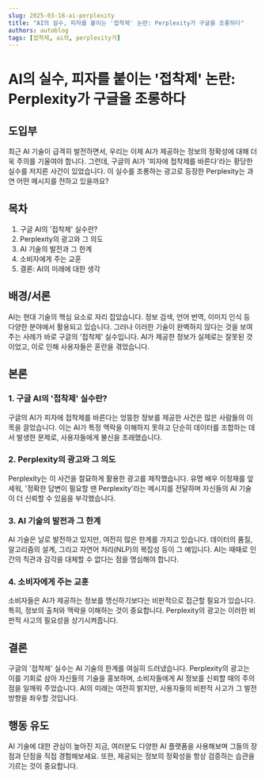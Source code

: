 ```yaml
---
slug: 2025-03-18-ai-perplexity
title: "AI의 실수, 피자를 붙이는 '접착제' 논란: Perplexity가 구글을 조롱하다"
authors: autoblog
tags: [접착제, ai의, perplexity가]
---
```


# AI의 실수, 피자를 붙이는 '접착제' 논란: Perplexity가 구글을 조롱하다

## 도입부
최근 AI 기술이 급격히 발전하면서, 우리는 이제 AI가 제공하는 정보의 정확성에 대해 더욱 주의를 기울여야 합니다. 그런데, 구글의 AI가 '피자에 접착제를 바른다'라는 황당한 실수를 저지른 사건이 있었습니다. 이 실수를 조롱하는 광고로 등장한 Perplexity는 과연 어떤 메시지를 전하고 있을까요?

## 목차
1. 구글 AI의 '접착제' 실수란?
2. Perplexity의 광고와 그 의도
3. AI 기술의 발전과 그 한계
4. 소비자에게 주는 교훈
5. 결론: AI의 미래에 대한 생각

## 배경/서론
AI는 현대 기술의 핵심 요소로 자리 잡았습니다. 정보 검색, 언어 번역, 이미지 인식 등 다양한 분야에서 활용되고 있습니다. 그러나 이러한 기술이 완벽하지 않다는 것을 보여주는 사례가 바로 구글의 '접착제' 실수입니다. AI가 제공한 정보가 실제로는 잘못된 것이었고, 이로 인해 사용자들은 혼란을 겪었습니다.

## 본론
### 1. 구글 AI의 '접착제' 실수란?
구글의 AI가 피자에 접착제를 바른다는 엉뚱한 정보를 제공한 사건은 많은 사람들의 이목을 끌었습니다. 이는 AI가 특정 맥락을 이해하지 못하고 단순히 데이터를 조합하는 데서 발생한 문제로, 사용자들에게 불신을 초래했습니다. 

### 2. Perplexity의 광고와 그 의도
Perplexity는 이 사건을 절묘하게 활용한 광고를 제작했습니다. 유명 배우 이정재를 앞세워, '정확한 답변이 필요할 땐 Perplexity'라는 메시지를 전달하며 자신들의 AI 기술이 더 신뢰할 수 있음을 부각했습니다. 

### 3. AI 기술의 발전과 그 한계
AI 기술은 날로 발전하고 있지만, 여전히 많은 한계를 가지고 있습니다. 데이터의 품질, 알고리즘의 설계, 그리고 자연어 처리(NLP)의 복잡성 등이 그 예입니다. AI는 때때로 인간의 직관과 감각을 대체할 수 없다는 점을 명심해야 합니다.

### 4. 소비자에게 주는 교훈
소비자들은 AI가 제공하는 정보를 맹신하기보다는 비판적으로 접근할 필요가 있습니다. 특히, 정보의 출처와 맥락을 이해하는 것이 중요합니다. Perplexity의 광고는 이러한 비판적 사고의 필요성을 상기시켜줍니다.

## 결론
구글의 '접착제' 실수는 AI 기술의 한계를 여실히 드러냈습니다. Perplexity의 광고는 이를 기회로 삼아 자신들의 기술을 홍보하며, 소비자들에게 AI 정보를 신뢰할 때의 주의점을 일깨워 주었습니다. AI의 미래는 여전히 밝지만, 사용자들의 비판적 사고가 그 발전 방향을 좌우할 것입니다.

## 행동 유도
AI 기술에 대한 관심이 높아진 지금, 여러분도 다양한 AI 플랫폼을 사용해보며 그들의 장점과 단점을 직접 경험해보세요. 또한, 제공되는 정보의 정확성을 항상 검증하는 습관을 기르는 것이 중요합니다.
